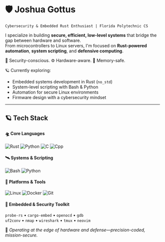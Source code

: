 <!-- Profile Header -->
# 🛡️ Joshua Gottus

<!-- Profile About Me -->
`Cybersecurity & Embedded Rust Enthusiast | Florida Polytechnic CS`

I specialize in building **secure, efficient, low-level systems** that bridge the gap between hardware and software.  
From microcontrollers to Linux servers, I'm focused on **Rust-powered automation**, **system scripting**, and **defensive computing**.

🔐 Security-conscious. ⚙️ Hardware-aware. 🧠 Memory-safe.

🪐 Currently exploring:
- Embedded systems development in Rust (`no_std`)
- System-level scripting with Bash & Python
- Automation for secure Linux environments
- Firmware design with a cybersecurity mindset

---

## 🪐 Tech Stack

#### 🛸 Core Languages 
![Rust](https://skillicons.dev/icons?i=rust) ![Python](https://skillicons.dev/icons?i=py) ![C](https://skillicons.dev/icons?i=c) ![Cpp](https://skillicons.dev/icons?i=cpp)  


#### 🛰️ Systems & Scripting 
![Bash](https://skillicons.dev/icons?i=bash) ![Python](https://skillicons.dev/icons?i=py)  

#### 🌌 Platforms & Tools  
![Linux](https://skillicons.dev/icons?i=linux) ![Docker](https://skillicons.dev/icons?i=docker) ![Git](https://skillicons.dev/icons?i=git)  

#### 🔭 Embedded & Security Toolkit
`probe-rs` • `cargo-embed` • `openocd` • `gdb`  
`uf2conv` • `nmap` • `wireshark` • `tmux` • `neovim`  

🔐 *Operating at the edge of hardware and defense—precision-coded, mission-secure.*


<!-- Profile Header 
## 🎬 Videos

<table>
  <tr>
    <td>
      <a href="https://www.youtube.com/watch?v=nfVyShhx-0I" target="_blank">
        <img src="https://img.youtube.com/vi/nfVyShhx-0I/hqdefault.jpg" alt="Video Title 1" width="300"/>
      </a>
    </td>
    <td>
      <a href="https://www.youtube.com/watch?v=B0WCwFC" target="_blank">
        <img src="https://img.youtube.com/vi/B0WCwFC/hqdefault.jpg" alt="Video Title 2" width="300"/>
      </a>
    </td>
  </tr>
  <tr>
    <td>
      <a href="https://www.youtube.com/watch?v=VIDEO_ID_3" target="_blank">
        <img src="https://img.youtube.com/vi/VIDEO_ID_3/hqdefault.jpg" alt="Video Title 3" width="300"/>
      </a>
    </td>
    <td>
      <a href="https://www.youtube.com/watch?v=VIDEO_ID_4" target="_blank">
        <img src="https://img.youtube.com/vi/VIDEO_ID_4/hqdefault.jpg" alt="Video Title 4" width="300"/>
      </a>
    </td>
  </tr>
</table>
-->

<div align="center">

</div>
